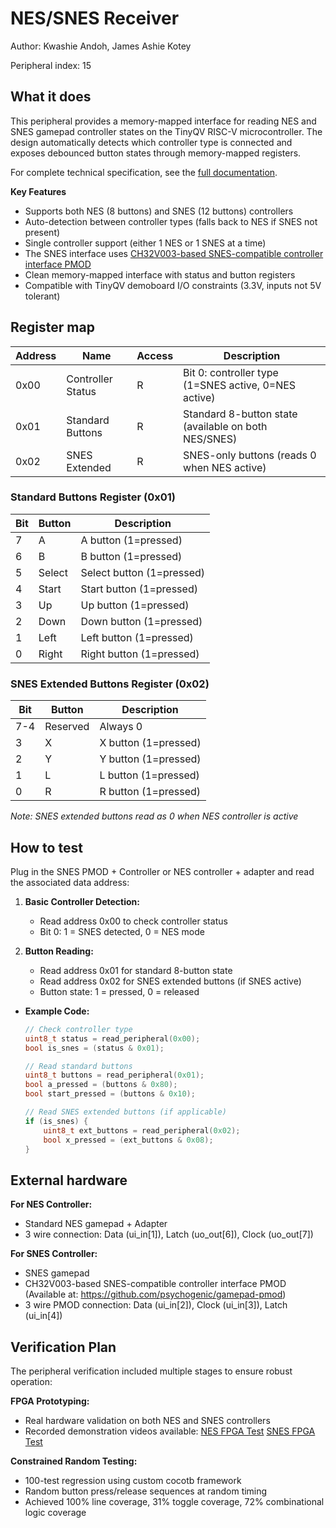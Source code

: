 <!---

This file is used to generate your project datasheet. Please fill in the information below and delete any unused
sections.

The peripheral index is the number TinyQV will use to select your peripheral.  You will pick a free
slot when raising the pull request against the main TinyQV repository, and can fill this in then.  You
also need to set this value as the PERIPHERAL_NUM in your test script.

You can also include images in this folder and reference them in the markdown. Each image must be less than
512 kb in size, and the combined size of all images must be less than 1 MB.
-->

# NES/SNES Receiver

Author: Kwashie Andoh, James Ashie Kotey

Peripheral index: 15

## What it does

This peripheral provides a memory-mapped interface for reading NES and SNES gamepad controller states on the TinyQV RISC-V microcontroller. The design automatically detects which controller type is connected and exposes debounced button states through memory-mapped registers.

For complete technical specification, see the [full documentation](https://docs.google.com/document/d/1l_B4vgzqy5NGJJAfXMa3Ju-xB-0VwFmkBfVjibhVOlY/edit?usp=sharing).

**Key Features**
- Supports both NES (8 buttons) and SNES (12 buttons) controllers
- Auto-detection between controller types (falls back to NES if SNES not present)
- Single controller support (either 1 NES or 1 SNES at a time)
- The SNES interface uses [CH32V003-based SNES-compatible controller interface PMOD](https://store.tinytapeout.com/products/Gamepad-Pmod-board-p741891425)
- Clean memory-mapped interface with status and button registers
- Compatible with TinyQV demoboard I/O constraints (3.3V, inputs not 5V tolerant)

## Register map

| Address | Name              | Access | Description                                           |
|---------|-------------------|--------|-------------------------------------------------------|
| 0x00    | Controller Status | R      | Bit 0: controller type (1=SNES active, 0=NES active) |
| 0x01    | Standard Buttons  | R      | Standard 8-button state (available on both NES/SNES) |
| 0x02    | SNES Extended     | R      | SNES-only buttons (reads 0 when NES active)          |

### Standard Buttons Register (0x01)
| Bit | Button | Description        |
|-----|--------|--------------------|
| 7   | A      | A button (1=pressed) |
| 6   | B      | B button (1=pressed) |
| 5   | Select | Select button (1=pressed) |
| 4   | Start  | Start button (1=pressed) |
| 3   | Up     | Up button (1=pressed) |
| 2   | Down   | Down button (1=pressed) |
| 1   | Left   | Left button (1=pressed) |
| 0   | Right  | Right button (1=pressed) |

### SNES Extended Buttons Register (0x02)
| Bit | Button | Description        |
|-----|--------|--------------------|
| 7-4 | Reserved | Always 0        |
| 3   | X      | X button (1=pressed) |
| 2   | Y      | Y button (1=pressed) |
| 1   | L      | L button (1=pressed) |
| 0   | R      | R button (1=pressed) |

*Note: SNES extended buttons read as 0 when NES controller is active*

## How to test

Plug in the SNES PMOD + Controller or NES controller + adapter and read the associated data address:

1. **Basic Controller Detection:**
   - Read address 0x00 to check controller status
   - Bit 0: 1 = SNES detected, 0 = NES mode

2. **Button Reading:**
   - Read address 0x01 for standard 8-button state
   - Read address 0x02 for SNES extended buttons (if SNES active)
   - Button state: 1 = pressed, 0 = released

- **Example Code:**
   ```c
   // Check controller type
   uint8_t status = read_peripheral(0x00);
   bool is_snes = (status & 0x01);
   
   // Read standard buttons
   uint8_t buttons = read_peripheral(0x01);
   bool a_pressed = (buttons & 0x80);
   bool start_pressed = (buttons & 0x10);
   
   // Read SNES extended buttons (if applicable)
   if (is_snes) {
       uint8_t ext_buttons = read_peripheral(0x02);
       bool x_pressed = (ext_buttons & 0x08);
   }
   ```

## External hardware

**For NES Controller:**
- Standard NES gamepad + Adapter
- 3 wire connection: Data (ui_in[1]), Latch (uo_out[6]), Clock (uo_out[7])

**For SNES Controller:**  
- SNES gamepad
- CH32V003-based SNES-compatible controller interface PMOD  
  (Available at: https://github.com/psychogenic/gamepad-pmod)
- 3 wire PMOD connection: Data (ui_in[2]), Clock (ui_in[3]), Latch (ui_in[4])

## Verification Plan

The peripheral verification included multiple stages to ensure robust operation:

**FPGA Prototyping:**
- Real hardware validation on both NES and SNES controllers
- Recorded demonstration videos available: [NES FPGA Test](https://drive.google.com/file/d/1BqGLOE_gKf2GouaVBYqFd00kkwdsnnQ2/view?usp=sharing)
[SNES FPGA Test](https://drive.google.com/file/d/1PY9-svxJRjp5iImp9vOvUZB5ECgRoXVd/view?usp=sharing)


**Constrained Random Testing:**
- 100-test regression using custom cocotb framework
- Random button press/release sequences at random timing
- Achieved 100% line coverage, 31% toggle coverage, 72% combinational logic coverage

